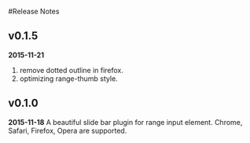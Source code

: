 #Release Notes

## v0.1.5
**2015-11-21**
1. remove dotted outline in firefox.
2. optimizing range-thumb style.

## v0.1.0
**2015-11-18**
A beautiful slide bar plugin for range input element.
Chrome, Safari, Firefox, Opera are supported.